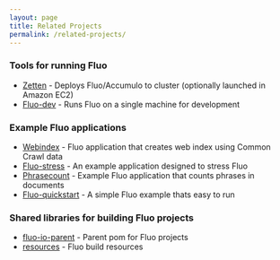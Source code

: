 ```yaml
---
layout: page
title: Related Projects
permalink: /related-projects/
---
```


<!--- Uncomment after move to Apache
While the [Apache Software Foundation][asf] hosts the primary Fluo repositories ([Fluo], [Fluo Recipes], [Fluo Website]), there are several notable Fluo-related repos that exist outside of the ASF and are listed below.
-->

### Tools for running Fluo

* [Zetten] - Deploys Fluo/Accumulo to cluster (optionally launched in Amazon EC2)
* [Fluo-dev] - Runs Fluo on a single machine for development

### Example Fluo applications

* [Webindex] - Fluo application that creates web index using Common Crawl data
* [Fluo-stress] - An example application designed to stress Fluo
* [Phrasecount] - Example Fluo application that counts phrases in documents
* [Fluo-quickstart] - A simple Fluo example thats easy to run

### Shared libraries for building Fluo projects

* [fluo-io-parent] - Parent pom for Fluo projects
* [resources] - Fluo build resources

[asf]: https://www.apache.org/
[Fluo]: https://github.com/apache/incubator-fluo
[Fluo Recipes]: https://github.com/apache/incubator-fluo-recipes
[Fluo Website]: https://github.com/apache/incubator-fluo-website
[Zetten]: https://github.com/fluo-io/zetten
[Fluo-dev]: https://github.com/fluo-io/fluo-dev
[Webindex]: https://github.com/fluo-io/webindex
[Fluo-stress]: https://github.com/fluo-io/fluo-stress
[Phrasecount]: https://github.com/fluo-io/fluo-phrasecount
[Fluo-quickstart]: https://github.com/fluo-io/fluo-quickstart
[fluo-io-parent]: https://github.com/fluo-io/fluo-io-parent
[resources]: https://github.com/fluo-io/resources
